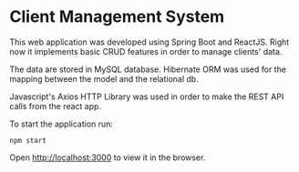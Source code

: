 # Client Management System
This web application was developed using Spring Boot and ReactJS. Right now it implements basic CRUD features in order to manage clients' data.

The data are stored in MySQL database. Hibernate ORM was used for the mapping between the model and the relational db.

Javascript's Axios HTTP Library was used in order to make the REST API calls from the react app.

To start the application run:

`npm start`

Open [http://localhost:3000](http://localhost:3000) to view it in the browser.
